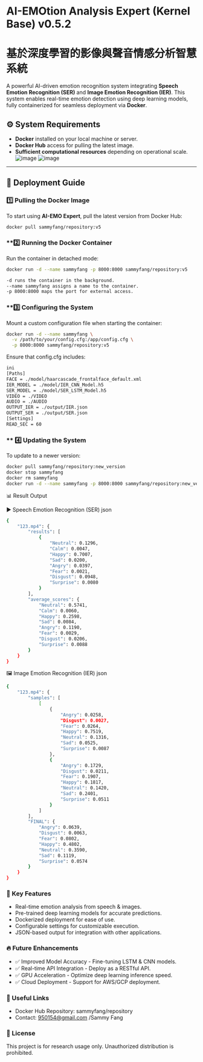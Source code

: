 # AI-EMOtion Analysis Expert (Kernel Base) v0.5.2
# 基於深度學習的影像與聲音情感分析智慧系統
A powerful AI-driven emotion recognition system integrating **Speech Emotion Recognition (SER)** and **Image Emotion Recognition (IER)**. This system enables real-time emotion detection using deep learning models, fully containerized for seamless deployment via **Docker**.

## ⚙️ System Requirements
- **Docker** installed on your local machine or server.
- **Docker Hub** access for pulling the latest image.
- **Sufficient computational resources** depending on operational scale.
![image](https://github.com/user-attachments/assets/b1b399fb-ca45-433a-a7af-629322aad469)
![image](https://github.com/user-attachments/assets/d2f69ff6-0099-479d-be96-bf1dac7896b7)

---

## 🚀 Deployment Guide

### **1️⃣ Pulling the Docker Image**
To start using **AI-EMO Expert**, pull the latest version from Docker Hub:
```bash
docker pull sammyfang/repository:v5
```

### **2️⃣ Running the Docker Container
Run the container in detached mode:

```bash
docker run -d --name sammyfang -p 8000:8000 sammyfang/repository:v5

-d runs the container in the background.
--name sammyfang assigns a name to the container.
-p 8000:8000 maps the port for external access.
```
### **3️⃣ Configuring the System
Mount a custom configuration file when starting the container:

```bash
docker run -d --name sammyfang \
  -v /path/to/your/config.cfg:/app/config.cfg \
  -p 8000:8000 sammyfang/repository:v5
```
Ensure that config.cfg includes:
```bash
ini
[Paths]
FACE = ./model/haarcascade_frontalface_default.xml
IER_MODEL = ./model/IER_CNN_Model.h5
SER_MODEL = ./model/SER_LSTM_Model.h5
VIDEO = ./VIDEO
AUDIO = ./AUDIO
OUTPUT_IER = ./output/IER.json
OUTPUT_SER = ./output/SER.json
[Settings]
READ_SEC = 60
```
### ** 4️⃣ Updating the System
To update to a newer version:

```bash
docker pull sammyfang/repository:new_version
docker stop sammyfang
docker rm sammyfang
docker run -d --name sammyfang -p 8000:8000 sammyfang/repository:new_version
```
📊 Result Output

▶ Speech Emotion Recognition (SER)
json
```bash
{
    "123.mp4": {
        "results": [
            {
                "Neutral": 0.1296,
                "Calm": 0.0047,
                "Happy": 0.7007,
                "Sad": 0.0200,
                "Angry": 0.0397,
                "Fear": 0.0021,
                "Disgust": 0.0948,
                "Surprise": 0.0080
            }
        ],
        "average_scores": {
            "Neutral": 0.5741,
            "Calm": 0.0060,
            "Happy": 0.2598,
            "Sad": 0.0084,
            "Angry": 0.1190,
            "Fear": 0.0029,
            "Disgust": 0.0206,
            "Surprise": 0.0088
        }
    }
}
```
🖼️ Image Emotion Recognition (IER)
json
```bash
{
    "123.mp4": {
        "samples": [
            [
                {
                    "Angry": 0.0258,
                    "Disgust": 0.0027,
                    "Fear": 0.0264,
                    "Happy": 0.7519,
                    "Neutral": 0.1316,
                    "Sad": 0.0525,
                    "Surprise": 0.0087
                },
                {
                    "Angry": 0.1729,
                    "Disgust": 0.0211,
                    "Fear": 0.1907,
                    "Happy": 0.1817,
                    "Neutral": 0.1420,
                    "Sad": 0.2401,
                    "Surprise": 0.0511
                }
            ]
        ],
        "FINAL": {
            "Angry": 0.0639,
            "Disgust": 0.0063,
            "Fear": 0.0802,
            "Happy": 0.4802,
            "Neutral": 0.3590,
            "Sad": 0.1119,
            "Surprise": 0.0574
        }
    }
}
```
### 📌 Key Features
* Real-time emotion analysis from speech & images.
* Pre-trained deep learning models for accurate predictions.
* Dockerized deployment for ease of use.
* Configurable settings for customizable execution.
* JSON-based output for integration with other applications.
### 🔥 Future Enhancements
* ✅ Improved Model Accuracy - Fine-tuning LSTM & CNN models.
* ✅ Real-time API Integration - Deploy as a RESTful API.
* ✅ GPU Acceleration - Optimize deep learning inference speed.
* ✅ Cloud Deployment - Support for AWS/GCP deployment.

### 📌 Useful Links
* Docker Hub Repository: sammyfang/repository
* Contact: 950154@gmail.com /Sammy Fang

### 📜 License
This project is for research usage only. Unauthorized distribution is prohibited.
